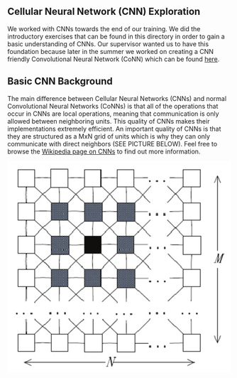 ## Cellular Neural Network (CNN) Exploration

We worked with CNNs towards the end of our training. We did the introductory exercises that can be found in this directory in order to gain a basic understanding of CNNs. Our supervisor wanted us to have this foundation because later in the summer we worked on creating a CNN friendly Convolutional Neural Network (CoNN) which can be found [here].

## Basic CNN Background

The main difference between Cellular Neural Networks (CNNs) and normal Convolutional Neural Networks (CoNNs) is that all of the operations that occur in CNNs are local operations, meaning that communication is only allowed between neighboring units. This quality of CNNs makes their implementations extremely efficient. An important quality of CNNs is that they are structured as a MxN grid of units which is why they can only communicate with direct neighbors (SEE PICTURE BELOW). Feel free to browse the [Wikipedia page on CNNs] to find out more information.


![CNNs](https://github.com/slancas1/budapest_research/blob/master/pictures/cnns.png)


[here]: https://github.com/slancas1/budapest_research/tree/master/CNN_friendly_CoNN
[Wikipedia page on CNNs]: https://en.wikipedia.org/wiki/Cellular_neural_network
